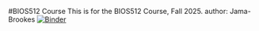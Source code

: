 #BIOS512 Course
This is for the BIOS512 Course, Fall 2025.
author: Jama-Brookes
[![Binder](https://mybinder.org/badge_logo.svg)](https://mybinder.org/v2/gh/Jama-Brookes/BIOS512/HEAD)
